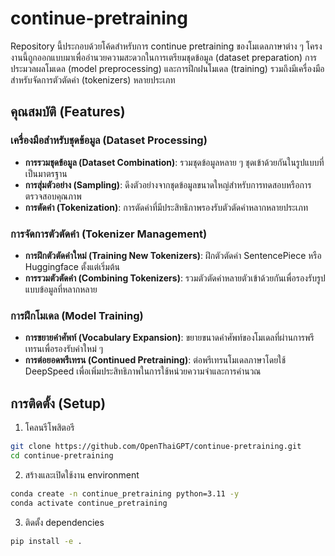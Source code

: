 # continue-pretraining

Repository นี้ประกอบด้วยโค้ดสำหรับการ continue pretraining ของโมเดลภาษาต่าง ๆ โครงงานนี้ถูกออกแบบมาเพื่ออำนวยความสะดวกในการเตรียมชุดข้อมูล (dataset preparation) การประมวลผลโมเดล (model preprocessing) และการฝึกฝนโมเดล (training) รวมถึงมีเครื่องมือสำหรับจัดการตัวตัดคำ (tokenizers) หลายประเภท

## คุณสมบัติ (Features)
### เครื่องมือสำหรับชุดข้อมูล (Dataset Processing)
- **การรวมชุดข้อมูล (Dataset Combination)**: รวมชุดข้อมูลหลาย ๆ ชุดเข้าด้วยกันในรูปแบบที่เป็นมาตรฐาน
- **การสุ่มตัวอย่าง (Sampling)**: ดึงตัวอย่างจากชุดข้อมูลขนาดใหญ่สำหรับการทดสอบหรือการตรวจสอบคุณภาพ
- **การตัดคำ (Tokenization)**: การตัดคำที่มีประสิทธิภาพรองรับตัวตัดคำหลากหลายประเภท

### การจัดการตัวตัดคำ (Tokenizer Management)
- **การฝึกตัวตัดคำใหม่ (Training New Tokenizers)**: ฝึกตัวตัดคำ SentencePiece หรือ Huggingface ตั้งแต่เริ่มต้น
- **การรวมตัวตัดคำ (Combining Tokenizers)**: รวมตัวตัดคำหลายตัวเข้าด้วยกันเพื่อรองรับรูปแบบข้อมูลที่หลากหลาย

### การฝึกโมเดล (Model Training)
- **การขยายคำศัพท์ (Vocabulary Expansion)**: ขยายขนาดคำศัพท์ของโมเดลที่ผ่านการพรีเทรนเพื่อรองรับคำใหม่ ๆ
- **การต่อยอดพรีเทรน (Continued Pretraining)**: ต่อพรีเทรนโมเดลภาษาโดยใช้ DeepSpeed เพื่อเพิ่มประสิทธิภาพในการใช้หน่วยความจำและการคำนวณ

## การติดตั้ง (Setup)
1. โคลนรีโพสิตอรี
```bash
git clone https://github.com/OpenThaiGPT/continue-pretraining.git
cd continue-pretraining
```
2. สร้างและเปิดใช้งาน environment
```bash
conda create -n continue_pretraining python=3.11 -y
conda activate continue_pretraining
```
3. ติดตั้ง dependencies
```bash
pip install -e .
```
